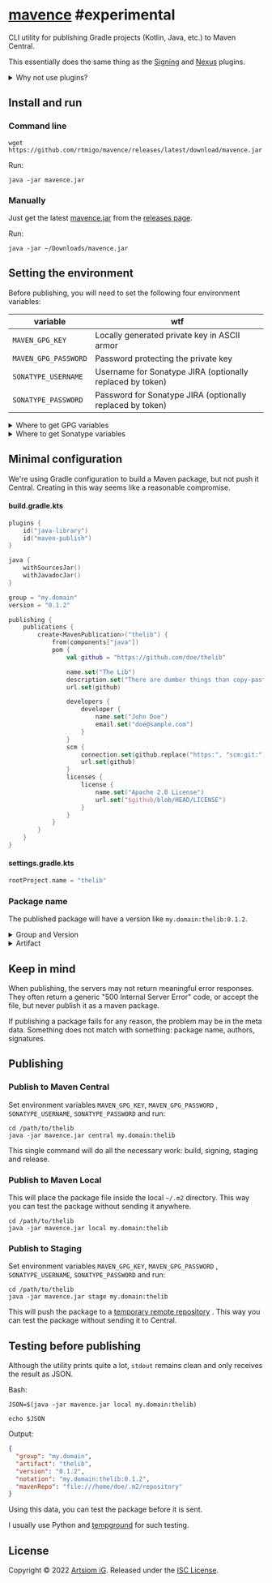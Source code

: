 # [mavence](https://github.com/rtmigo/mavence) #experimental

CLI utility for publishing Gradle projects (Kotlin, Java, etc.) to Maven
Central.

This essentially does the same thing as
the [Signing](https://docs.gradle.org/current/userguide/signing_plugin.html) and
[Nexus](https://github.com/gradle-nexus/publish-plugin) plugins.

<details><summary>Why not use plugins?</summary>

- Building locally
- Publishing somewhere

These tasks are almost unrelated.

By placing publishing logic in a build script, you make the foundation of the
project complex, big and ugly.

However, we still use some Gradle plugins. The `maven-publish` creates, i.e.
builds a local copy of the Maven package.

</details>

## Install and run

### Command line

```
wget https://github.com/rtmigo/mavence/releases/latest/download/mavence.jar
```

Run:

```
java -jar mavence.jar
```


### Manually

Just get the
latest [mavence.jar](https://github.com/rtmigo/mavence/releases/latest/download/mavence.jar)
from the [releases page](https://github.com/rtmigo/mavence/releases).

Run:

```
java -jar ~/Downloads/mavence.jar
```



## Setting the environment

Before publishing, you will need to set the following four environment
variables:

| variable             | wtf                                                       |
|----------------------|-----------------------------------------------------------|
| `MAVEN_GPG_KEY`      | Locally generated private key in ASCII armor              |  
| `MAVEN_GPG_PASSWORD` | Password protecting the private key                       |
| `SONATYPE_USERNAME`  | Username for Sonatype JIRA (optionally replaced by token) |
| `SONATYPE_PASSWORD`  | Password for Sonatype JIRA (optionally replaced by token) |

<details><summary>Where to get GPG variables</summary>

### Generate key

It gives you `MAVEN_GPG_PASSWORD`.

```bash
$ gpg --gen-key
```

`gpg` will interactively prompt you to choose a password for the new key. It is
this password that should later be placed in the variable `MAVEN_GPG_PASSWORD`.

### See your private key

It gives you `MAVEN_GPG_KEY`.

```bash
$ gpg --list-keys
```

```
pub   rsa3072 2022-10-18 [SC]
      1292EC426424C9BA0A581EE060C994FDCD3CADBD       << this is the ID
uid           [ultimate] John Doe <doe@example.com>
sub   rsa3072 2022-10-18 [E]
```

```bash
$ gpg --export-secret-keys --armor 1292EC426424C9BA0A581EE060C994FDCD3CADBD
```

```
-----BEGIN PGP PRIVATE KEY BLOCK-----

lQWGBGNOko0BDACzxxMh4EwjlOBRuV94reQglPp5Chzdw4yJHKBYffGGCy27nmde
Q05nuVbGJvHqv6jF1+zRNMIEKS/Ioa1C4jenEe0j3boGM2IgjHtPq7WuOeSR2ErX
...

-----END PGP PRIVATE KEY BLOCK-----
```

Or put it directly to `MAVEN_GPG_KEY` environment variable (Bash):

```bash
$ MAVEN_GPG_KEY=$(gpg --export-secret-keys --armor 1292EC426424C9BA0A581EE060C994FDCD3CADBD)

$ export MAVEN_GPG_KEY 
```

### Send the public key to [a keyserver](https://unix.stackexchange.com/a/692097)

You won't come back to this again, but it will be important for the servers when
publishing the package.

```bash
$ gpg --list-keys
```

```
pub   rsa3072 2022-10-18 [SC]
      1292EC426424C9BA0A581EE060C994FDCD3CADBD       << this is the ID
uid           [ultimate] John Doe <doe@example.com>
sub   rsa3072 2022-10-18 [E]
```

```bash
$ gpg --keyserver hkps://keys.openpgp.org --send-keys 1292EC426424C9BA0A581EE060C994FDCD3CADBD
```

Some servers will just store the key. Some may require prior email verification.
Some servers disappear. You have to choose the right one for the moment.




</details>

<details><summary>Where to get Sonatype variables</summary>

You need
to [register](https://getstream.io/blog/publishing-libraries-to-mavencentral-2021/#registering-a-sonatype-account)
on the [Sonatype Jira](https://issues.sonatype.org/secure/Dashboard.jspa)
and chat with bots, until they **verify** that you can publish a package.
That gives you `SONATYPE_USERNAME` and `SONATYPE_PASSWORD` you can use for
publishing.

If you have enough nerve for one more step, you
can [generate tokens](https://central.sonatype.org/publish/manage-user/#generate-token-on-nxrm-servers)
.
The tokens also can be placed in the `SONATYPE_USERNAME` and `SONATYPE_PASSWORD`
. In some circumstances it is safer.



</details>

## Minimal configuration

We're using Gradle configuration to build a Maven package, but not push
it Central. Creating in this way seems like a reasonable compromise.

#### build.gradle.kts

```kotlin
plugins {
    id("java-library")
    id("maven-publish")
}

java {
    withSourcesJar()
    withJavadocJar()
}

group = "my.domain"
version = "0.1.2"

publishing {
    publications {
        create<MavenPublication>("thelib") {
            from(components["java"])
            pom {
                val github = "https://github.com/doe/thelib"

                name.set("The Lib")
                description.set("There are dumber things than copy-pasting")
                url.set(github)

                developers {
                    developer {
                        name.set("John Doe")
                        email.set("doe@sample.com")
                    }
                }
                scm {
                    connection.set(github.replace("https:", "scm:git:") + ".git")
                    url.set(github)
                }
                licenses {
                    license {
                        name.set("Apache 2.0 License")
                        url.set("$github/blob/HEAD/LICENSE")
                    }
                }
            }
        }
    }
}
```

#### settings.gradle.kts

```kotlin
rootProject.name = "thelib"
```

### Package name

The published package will have a version like `my.domain:thelib:0.1.2`.

<details><summary>Group and Version</summary>

It is the first and third part of `my.domain:thelib:0.1.2`,
i.e. `my.domain`
and `0.1.2`.

They can be defined in `build.gradle.kts` like that:

```kotlin
group = "my.domain"
version = "0.1.2"
```

</details>

<details><summary>Artifact</summary>

It is the second part of `my.domain:thelib:0.1.2`, i.e. `thelib`.

`mavence` takes it
from [archivesBaseName](https://docs.gradle.org/current/dsl/org.gradle.api.Project.html#org.gradle.api.Project:archivesBaseName)
Gradle property.

#### If we release the root project:

```
thelib/                   <<< dir name will be the artifact name 
    src/
    build.gradle.kts
    settings.gradle.kts   <<< unless redefined here
```

The redefine the root project name, add the following:

```kotlin
// settings.gradle.kts

rootProject.name = "newname"
```     

#### If we release a subproject:

```
myrootproject/ 
    thelib/               <<< dir name will be the artifact name
        src/
        build.gradle.kts
    settings.gradle.kts    
```

</details>

## Keep in mind

When publishing, the servers may not return meaningful error responses. They
often return a generic "500 Internal Server Error" code, or accept the file, but
never publish it as a maven package.

If publishing a package fails for any reason, the problem may be in the meta
data. Something does not match with something: package name, authors, signatures.

## Publishing

### Publish to Maven Central

Set environment variables `MAVEN_GPG_KEY`, `MAVEN_GPG_PASSWORD`
, `SONATYPE_USERNAME`, `SONATYPE_PASSWORD` and run:

```
cd /path/to/thelib
java -jar mavence.jar central my.domain:thelib 
```

This single command will do all the necessary work: build, signing, staging
and release.

### Publish to Maven Local

This will place the package file inside the local `~/.m2` directory. This way
you can
test the package without sending it anywhere.

```
cd /path/to/thelib
java -jar mavence.jar local my.domain:thelib 
```

### Publish to Staging

Set environment variables `MAVEN_GPG_KEY`, `MAVEN_GPG_PASSWORD`
, `SONATYPE_USERNAME`, `SONATYPE_PASSWORD` and run:

```
cd /path/to/thelib
java -jar mavence.jar stage my.domain:thelib 
```

This will push the package to
a [temporary remote repository](https://s01.oss.sonatype.org/content/repositories/)
.
This way you can test the package without sending it to Central.

## Testing before publishing

Although the utility prints quite a lot, `stdout` remains clean and only
receives the result as JSON.

Bash:

```
JSON=$(java -jar mavence.jar local my.domain:thelib)

echo $JSON
```

Output:

```json
{
  "group": "my.domain",
  "artifact": "thelib",
  "version": "0.1.2",
  "notation": "my.domain:thelib:0.1.2",
  "mavenRepo": "file:///home/doe/.m2/repository"
}
```

Using this data, you can test the package before it is sent.

I usually use Python and [tempground](https://pypi.org/project/tempground/) for
such testing.

## License

Copyright © 2022 [Artsiom iG](https://github.com/rtmigo).
Released under the [ISC License](LICENSE).